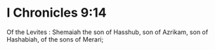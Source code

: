 # I Chronicles 9:14

Of the Levites : Shemaiah the son of Hasshub, son of Azrikam, son of Hashabiah, of the sons of Merari;
